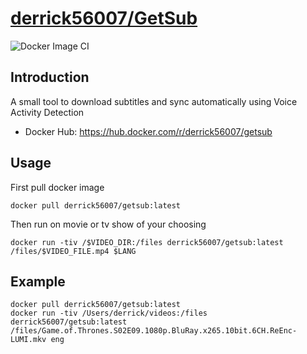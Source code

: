 # [derrick56007/GetSub](https://github.com/Derrick56007/getsub)

![Docker Image CI](https://github.com/Derrick56007/getsub/workflows/Docker%20Image%20CI/badge.svg)

## Introduction

A small tool to download subtitles and sync automatically using Voice Activity Detection

- Docker Hub: https://hub.docker.com/r/derrick56007/getsub

## Usage 

First pull docker image
```
docker pull derrick56007/getsub:latest
```

Then run on movie or tv show of your choosing
```
docker run -tiv /$VIDEO_DIR:/files derrick56007/getsub:latest /files/$VIDEO_FILE.mp4 $LANG
```

## Example

```
docker pull derrick56007/getsub:latest
docker run -tiv /Users/derrick/videos:/files derrick56007/getsub:latest /files/Game.of.Thrones.S02E09.1080p.BluRay.x265.10bit.6CH.ReEnc-LUMI.mkv eng
```
